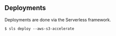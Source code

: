 ## Deployments

Deployments are done via the Serverless framework.

```
$ sls deploy --aws-s3-accelerate
```